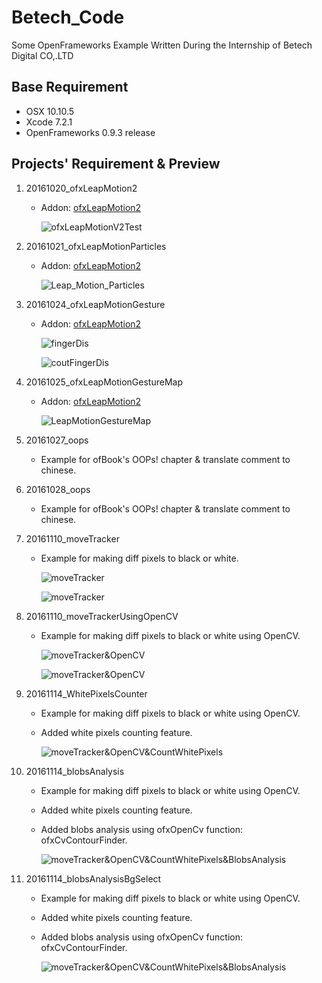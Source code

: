 # Betech_Code

Some OpenFrameworks Example Written During the Internship of Betech Digital CO,.LTD

## Base Requirement

* OSX 10.10.5
* Xcode 7.2.1
* OpenFrameworks 0.9.3 release

## Projects' Requirement & Preview

1. 20161020_ofxLeapMotion2
	* Addon: [ofxLeapMotion2](https://github.com/genekogan/ofxLeapMotion2)

		![ofxLeapMotionV2Test](README_Images/LeapMotionTest.gif)


2. 20161021_ofxLeapMotionParticles
	* Addon: [ofxLeapMotion2](https://github.com/genekogan/ofxLeapMotion2)
		
		![Leap_Motion_Particles](README_Images/LeapMotionParticles.gif)
	

3. 20161024_ofxLeapMotionGesture
	* Addon: [ofxLeapMotion2](https://github.com/genekogan/ofxLeapMotion2)

		![fingerDis](README_Images/fingerDis.gif)

		![coutFingerDis](README_Images/coutFingerDis.gif)
		
4. 20161025_ofxLeapMotionGestureMap
	* Addon: [ofxLeapMotion2](https://github.com/genekogan/ofxLeapMotion2)

		![LeapMotionGestureMap](README_Images/LeapMotionGestureMap.gif)
		
5. 20161027_oops
	* Example for ofBook's OOPs! chapter & translate comment to chinese.

6. 20161028_oops
	* Example for ofBook's OOPs! chapter & translate comment to chinese.

7. 20161110_moveTracker
	* Example for making diff pixels to black or white.
		
		![moveTracker](README_Images/20161110_moveTracker01.gif)

		![moveTracker](README_Images/20161110_moveTracker02.gif)
		
8. 20161110_moveTrackerUsingOpenCV
	* Example for making diff pixels to black or white using OpenCV.

		![moveTracker&OpenCV](README_Images/20161110_moveTrackerUsingOpenCV01.gif)
		
		![moveTracker&OpenCV](README_Images/20161110_moveTrackerUsingOpenCV02.gif)
			
9. 20161114_WhitePixelsCounter
	* Example for making diff pixels to black or white using OpenCV.
	* Added white pixels counting feature.

		![moveTracker&OpenCV&CountWhitePixels](README_Images/20161114_WhitePixelsCounter.gif)
	
10. 20161114_blobsAnalysis
	* Example for making diff pixels to black or white using OpenCV.
	* Added white pixels counting feature.
	* Added blobs analysis using ofxOpenCv function: ofxCvContourFinder.
		
		![moveTracker&OpenCV&CountWhitePixels&BlobsAnalysis](README_Images/20161114_BlobsAnalysisDebug.gif)
		
11. 20161114_blobsAnalysisBgSelect
	* Example for making diff pixels to black or white using OpenCV.
	* Added white pixels counting feature.
	* Added blobs analysis using ofxOpenCv function: ofxCvContourFinder.

		![moveTracker&OpenCV&CountWhitePixels&BlobsAnalysis](README_Images/20161114_BlobsAnalysisBgSelect.gif)
		
		